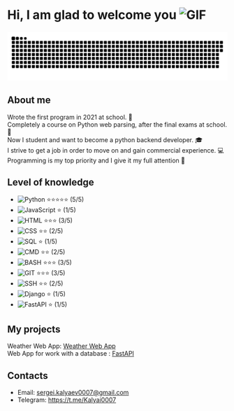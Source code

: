 
# Hi, I am glad to welcome you <img src="https://camo.githubusercontent.com/ee9d678a838fdc800a7b1449bae75552c13bfa5afeb275eb6b315e02499c8ba0/68747470733a2f2f656d6f6a69732e736c61636b6d6f6a69732e636f6d2f656d6f6a69732f696d616765732f313533313834393433302f343234362f626c6f622d73756e676c61737365732e6769663f31353331383439343330" width="30" height="30" alt="GIF">


### 
<p align="center">
 <img width="900" src="assets/github-snake.svg" alt="snake"/>
</p>

### 

## About me

Wrote the first program in 2021 at school. :school:  
Completely a course on Python web parsing, after the final exams at school. :book:  
Now I student and want to become a python backend developer. :mortar_board:  
I strive to get a job in order to move on and gain commercial experience. :computer:  
Programming is my top priority and I give it my full attention :rocket:  

## Level of knowledge
- ![Python](https://img.shields.io/badge/-Python-blue?style=flat-square&logo=python) ⭐⭐⭐⭐⭐ (5/5)
- ![JavaScript](https://img.shields.io/badge/-JavaScript-yellow?style=flat-square&logo=javascript) ⭐ (1/5)  
- ![HTML](https://img.shields.io/badge/-HTML-orange?style=flat-square&logo=html5) ⭐⭐⭐ (3/5)
- ![CSS](https://img.shields.io/badge/-CSS-blueviolet?style=flat-square&logo=css3) ⭐⭐ (2/5)
- ![SQL](https://img.shields.io/badge/-SQL-red?style=flat-square&logo=sql) ⭐ (1/5)
- ![CMD](https://img.shields.io/badge/-CMD-ff69b4?style=flat-square&logo=windows) ⭐⭐ (2/5)
- ![BASH](https://img.shields.io/badge/-BASH-success?style=flat-square&logo=gnu-bash) ⭐⭐⭐ (3/5)
- ![GIT](https://img.shields.io/badge/-GIT-lightgrey?style=flat-square&logo=git) ⭐⭐⭐ (3/5)
- ![SSH](https://img.shields.io/badge/-SSH-green?style=flat-square&logo=ssh) ⭐⭐ (2/5)
- ![Django](https://img.shields.io/badge/-Django-orange?style=flat-square&logo=django) ⭐ (1/5)
- ![FastAPI](https://img.shields.io/badge/-FastAPI-green?style=flat-square&logo=fastapi) ⭐ (1/5)

## My projects
Weather Web App: [Weather Web App](https://github.com/Kalyai/Weather-Web-App)  
Web App for work with a database : [FastAPI](https://github.com/Kalyai/FastAPI)

## Contacts
- Email: sergei.kalyaev0007@gmail.com
- Telegram: https://t.me/Kalyai0007
